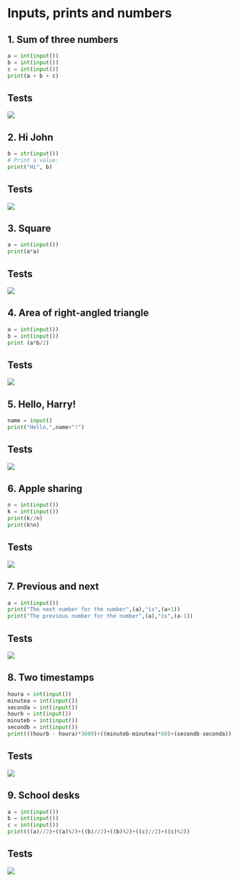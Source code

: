 # Inputs, prints and numbers
## 1. Sum of three numbers
```.py
a = int(input())
b = int(input())
c = int(input())
print(a + b + c)
```
## Tests
![](https://github.com/MeisaChi/Unit-1/blob/main/Screenshots/1.1_Sum%20of%20three%20numbers.png)


## 2. Hi John
```.py
b = str(input())
# Print a value:
print("Hi", b)
```
## Tests
![](https://github.com/MeisaChi/Unit-1/blob/main/Screenshots/1.2_Hi%20John.png)


## 3. Square
```.py
a = int(input())
print(a*a)
```
## Tests
![](https://github.com/MeisaChi/Unit-1/blob/main/Screenshots/1.3_Squares.png)


## 4. Area of right-angled triangle
```.py
a = int(input())
b = int(input())
print (a*b/2)
```
## Tests
![](https://github.com/MeisaChi/Unit-1/blob/main/Screenshots/1.4_Area%20of%20right-angled%20triangle.png)


## 5. Hello, Harry!
```.py
name = input()
print("Hello,",name+"!")
```
## Tests
![](https://github.com/MeisaChi/Unit-1/blob/main/Screenshots/1.5_Hello%2CHarry!.png)


## 6. Apple sharing
```.py
n = int(input())
k = int(input())
print(k//n)
print(k%n)
```
## Tests
![](https://github.com/MeisaChi/Unit-1/blob/main/Screenshots/1.6_Apple%20sharing.png)


## 7. Previous and next
```.py
a = int(input())
print("The next number for the number",(a),"is",(a+1))
print("The previous number for the number",(a),"is",(a-1))
```
## Tests
![](https://github.com/MeisaChi/Unit-1/blob/main/Screenshots/1.7_Previous%20and%20next.png)


## 8. Two timestamps
```.py
houra = int(input())
minutea = int(input())
seconda = int(input())
hourb = int(input())
minuteb = int(input())
secondb = int(input())
print(((hourb - houra)*3600)+((minuteb-minutea)*60)+(secondb-seconda))
```
## Tests
![](https://github.com/MeisaChi/Unit-1/blob/main/Screenshots/1.8_Two%20timestamps.png)


## 9. School desks
```.py
a = int(input())
b = int(input())
c = int(input())
print(((a)//2)+((a)%2)+((b)//2)+((b)%2)+((c)//2)+((c)%2))
```
## Tests
![](https://github.com/MeisaChi/Unit-1/blob/main/Screenshots/1.9_School%20desks.png)

